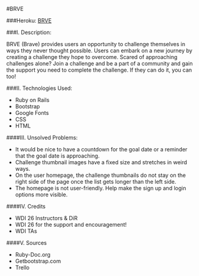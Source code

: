 #BRVE

###Heroku: [BRVE](https://still-ridge-86231.herokuapp.com/)

###I. Description: 

BRVE (Brave) provides users an opportunity to challenge themselves in ways they never thought possible. Users can embark on a new journey by creating a challenge they hope to overcome. Scared of approaching challenges alone? Join a challenge and be a part of a community and gain the support you need to complete the challenge. If they can do it, you can too! 

###II. Technologies Used:

* Ruby on Rails
* Bootstrap
* Google Fonts
* CSS
* HTML

####III. Unsolved Problems:

* It would be nice to have a countdown for the goal date or a reminder that the goal date is approaching. 
* Challenge thumbnail images have a fixed size and stretches in weird ways.
* On the user homepage, the challenge thumbnails do not stay on the right side of the page once the list gets longer than the left side.
* The homepage is not user-friendly. Help make the sign up and login options more visible. 


####IV. Credits 

* WDI 26 Instructors & DiR
* WDI 26 for the support and encouragement!
* WDI TAs

####V. Sources

* Ruby-Doc.org
* Getbootstrap.com
* Trello

